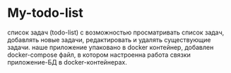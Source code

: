 # My-todo-list
 список задач (todo-list) с возможностью просматривать список задач, добавлять новые задачи, редактировать и удалять существующие задачи.
 наше приложение упаковано в docker контейнер, добавлен docker-compose файл, в котором настроенна работа связки приложение-БД в docker-контейнерах.
